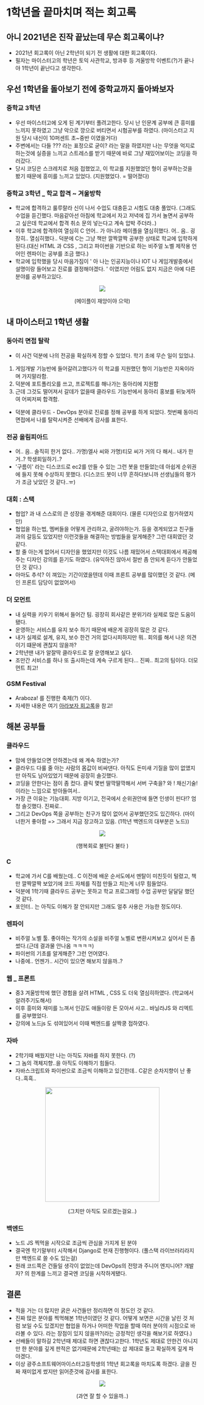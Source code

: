 # 1학년을 끝마치며 적는 회고록
## 아니 2021년은 진작 끝났는데 무슨 회고록이냐?
- 2021년 회고록이 아닌 2학년이 되기 전 생활에 대한 회고록이다.
- 필자는 마이스터고의 학년은 토익 사관학교, 방과후 등 겨울방학 이벤트(?)가 끝나야 1학년이 끝난다고 생각한다.

## 우선 1학년을 돌아보기 전에 중학교까지 돌아봐보자
### 중학교 3학년
- 우선 마이스터고에 오게 된 계기부터 풀려고한다. 당시 난 인문계 공부에 큰 흥미를 느끼지 못하였고 그냥 악으로 깡으로 버티면서 시험공부를 하였다. (마이스터고 지원 당시 내신이 10퍼센트 초~중반 이였을거다)
- 주변에서는 다들 ??? 라는 표정으로 굳이? 라는 말을 하였지만 나는 무엇을 억지로 하는것에 실증을 느끼고 스트레스를 받기 때문에 바로 그냥 재밌어보이는 코딩을 하러갔다.
- 당시 코딩은 스크레치로 처음 접했었고, 이 학교를 지원했었던 형이 공부하는것을 봤기 때문에 흥미를 느끼고 있었다. (지원했었다. = 떨어졌다)

### 중학교 3학년 _ 학교 합격 ~ 겨울방학
- 학교에 합격하고 룰루랄라 신이 나서 수업도 대충듣고 시험도 대충 풀었다. (그래도 수업을 듣긴했다. 마음같아선 아침에 학교에서 자고 저녁에 집 가서 놀면서 공부하고 싶은데 학교에서 합격 취소 문의 넣는다고
계속 압박 주더라..)
- 이후 학교에 합격하여 열심히 C 언어.. 가 아니라 메이플을 열심히했다. 어.. 음.. 굉장히.. 열심히했다.. 덕분에 C는 그냥 책만 깔짝깔짝 공부한 상태로 학교에 입학하게된다.(대신 HTML 과 CSS , 그리고
파이썬을 기반으로 하는 비주얼 노벨 제작용 언어인 렌파이는 공부를 조금 했다.)
- 학교에 입학했을 당시 마음가짐이 ' 아 나는 인공지능이나 IOT 나 게임개발중에서 설명이랑 들어보고 진로를 결정해야겠다. ' 이였지만 어림도 없지 지금은 아예 다른 분야를 공부하고있다.

<p align="center"><img src = "https://user-images.githubusercontent.com/82383294/151705377-337d7fc6-b07d-488b-b80c-117c699fe6bc.jpg"></p>
<div align="center">
(메이플이 재앙이야 으악)
</div>

## 내 마이스터고 1학년 생활
### 동아리 면접 탈락
- 이 사건 덕분에 나의 전공을 확실하게 정할 수 있었다. 학기 초에 무슨 일이 있었냐. 
1. 게임개발 기능반에 들어갈려고했다가 이 학교를 지원했던 형이 기능반은 지옥이라며 가지말라함.
2. 덕분에 포트폴리오를 쓰고, 프로젝트를 해나가는 동아리에 지원함
3. 근데 그것도 떨어져서 갈데가 없을때 클라우드 기능반에서 동아리 홍보를 뒤늦게하여 어찌저찌 합격함.
- 덕분에 클라우드 - DevOps 분야로 진로를 정해 공부를 하게 되었다. 첫번째 동아리 면접에서 나를 탈락시켜준 선배에게 감사를 표한다.

### 전공 올림피아드
- 어.. 음.. 솔직히 한거 없다.. 가명)엘사 씨와 가명)티모 씨가 거의 다 해서.. 내가 한거..? 학생회일하기..?
- '구름이' 라는 디스코드로 ec2를 만들 수 있는 그런 봇을 만들었는데 아쉽게 순위권에 들지 못해 수상하지 못했다. (디스코드 봇이 너무 흔하다보니까 선생님들의 평가가 조금 낮았던 것 같다..ㅠ)

### 대회 : 스택
- 협업? 과 내 스스로의 큰 성장을 겪게해준 대회이다. (물론 디자인으로 참가하였지만)
- 협업을 하는법, 멤버들을 어떻게 관리하고, 굴려야하는가. 등을 겪게되었고 친구들과의 갈등도 있었지만 이런것들을 해결하는 방법들을 알게해준? 그런 대회였던 것 같다.
- 할 줄 아는게 없어서 디자인을 했었지만 이것도 나름 재밌어서 스택대회에서 제공해주는 디자인 강의를 듣기도 하였다. (유익하진 않아서 절반 좀 안되게 듣다가 안들었던 것 같다.)
- 아마도 추석? 이 껴있는 기간이였을텐데 이때 프론트 공부를 많이했던 것 같다. (메인 프론트 담당이 없었어서)

### 더 모먼트
- 내 실력을 키우기 위해서 들어간 팀. 굉장히 회사같은 분위기라 실제로 많은 도움이 됐다.
- 운영하는 서비스를 유지 보수 하기 때문에 배운게 굉장히 많은 것 같다. 
- 내가 실제로 설계, 유지, 보수 한건 거의 없다시피하지만 뭐.. 회의를 해서 나온 의견이기 떄문에 괜찮지 않을까?
- 2학년땐 내가 알잘딱 클라우드로 잘 운영해보고 싶다.
- 조만간 서비스를 하나 또 출시하는데 계속 구르게 된다... 진짜.. 최고의 팀이다. 더모먼트 최고!

### GSM Festival
- Araboza! 를 진행한 축제(?) 이다.
- 자세한 내용은 여기 <a href = "https://github.com/NohGaSeong/TIL/blob/main/Other/Araboza_Memories.md">아라보자 회고록</a>을 참고!

## 해본 공부들
### 클라우드
- 맘에 안들었으면 안하겠는데 왜 계속 하였는가?
- 클라우드 다룰 줄 아는 사람의 몸값이 비싸댄다. 아직도 돈미새 기질을 많이 없앴지만 아직도 남아있었기 때문에 굉장히 솔깃했다.
- 코딩을 안한다는 점이 좀 컸다. 클릭 몇번 딸깍딸깍해서 서버 구축을? 와 ! 채신기술! 이라는 느낌으로 받아들여서..
- 가장 큰 이유는 기능대회. 지방 이기고, 전국에서 순위권안에 들면 인생이 핀다!? 엄청 솔깃했다. 진짜로..
- 그리고 DevOps 쪽을 공부하는 친구가 많이 없어서 공부했던것도 있긴하다. (마이너한거 좋아함 => 그래서 지금 장고하고 있음. (1학년 백엔드의 대부분은 노드))
<p align="center"><img src = "https://user-images.githubusercontent.com/82383294/151705583-ec8e8e12-b02e-4a5d-a0ab-41aabb479682.jpg"></p>
<div align="center">
(행복회로 불탄다 불타 )</div>

### C
- 학교에 가서 C를 배웠는데.. C 이전에 배운 순서도에서 멘탈이 미친듯이 털렸고, 책만 깔짝깔짝 보았기에 코드 자체를 직접 만들고 치는게 너무 힘들었다.
- 덕분에 1학기때 클라우드 공부는 못하고 학교 프로그래밍 수업 공부만 달달달 했던 것 같다.
- 포인터.. 는 아직도 이해가 잘 안되지만 그래도 얼추 사용은 가능한 정도이다. 

### 렌파이
- 비주얼 노벨 툴. 좋아하는 작가의 소설을 비주얼 노벨로 변환시켜보고 싶어서 돈 좀 썼다.(근데 결과물 안나옴 ㅋㅋㅋㅋ)
- 파이썬의 기초를 알게해준? 그런 언어였다.
- 나중에.. 언젠가.. 시간이 있으면 해보지 않을까..?


### 웹 _ 프론트
- 중3 겨울방학에 했던 경험을 살려 HTML , CSS 도 더욱 열심히하였다. (학교에서 알려주기도해서)
- 이후 흥미와 재미를 느껴서 인강도 애들이랑 돈 모아서 사고.. 바닐라JS 와 리엑트를 공부했었다. 
- 강의에 노드js 도 섞여있어서 이때 벡엔드를 살짝쿵 접하였다.

### 자바
- 2학기때 배웠지만 나는 아직도 자바를 하지 못한다. (?)
- 그 놈의 객체지향..을 아직도 이해하기 힘들다.
- 자바스크립트와 파이썬으로 조금씩 이해하고 있긴한데.. C같은 순차지향이 난 좋다..흑흑..
<p align="center"><img src = "https://user-images.githubusercontent.com/82383294/151706005-9f4fc103-5e37-476e-a924-371fec1b7425.jpg" width="300px"></p>
<div align="center">
(그치만 아직도 모르겠는걸요..)</div>


### 백엔드
- 노드 JS 찍먹을 시작으로 조금씩 관심을 가지게 된 분야
- 결국엔 학기말부터 시작해서 Django로 현재 진행형이다. (풀스택 라이브러리라지만 백엔드로 쓸 수도 있는걸)
- 원래 코드쪽은 건들일 생각이 없었는데 DevOps의 전망과 주니어 엔지니어? 개발자? 의 한계를 느끼고 결국엔 코딩을 시작하게됐다.

## 결론
- 적을 거는 더 많지만 굵은 사건들만 정리하면 이 정도인 것 같다.
- 진짜 많은 분야를 찍먹해본 1학년이였던 것 같다. 어떻게 보면은 시간을 날린 것 처럼 보일 수도 있겠지만 협업을 하거나 어떠한 작업을 할때 여러 분야의 시점으로 바라볼 수 있다. 라는 장점이 있지 
않을까?(라는 긍정적인 생각을 해보기로 하였다.)
- 선배들이 말하길 2학년때 제대로 하면 괜찮다고한다. 1학년도 제대로 안한건 아니지만 한 분야를 깊게 판적은 없기때문에 2학년때는 삽 제대로 들고 확실하게 깊게 파야겠다.
- 이상 광주소프트웨어마이스터고등학생의 1학년 회고록을 마치도록 하겠다. 글을 진짜 재미없게 썼지만 읽어준것에 감사를 표한다.
<p align="center"><img src = "https://user-images.githubusercontent.com/82383294/151706597-df5b3048-57cd-4f7a-b666-ec64ff394037.jpg"></p>
<div align="center">
(과연 잘 할 수 있을까..)</div>
